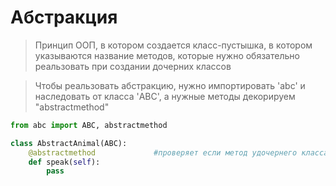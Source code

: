 # Абстракция
> Принцип ООП, в котором создается класс-пустышка, в котором указываются название методов, которые нужно обязательно реальзовать при создании дочерних классов

> Чтобы реальзовать абстракцию, нужно импортировать 'abc' и наследовать от класса 'ABC', а нужные методы декорируем "abstractmethod"

```py
from abc import ABC, abstractmethod

class AbstractAnimal(ABC):
    @abstractmethod             #проверяет если метод удочернего класса, если нету то он ругается
    def speak(self):      
        pass
```